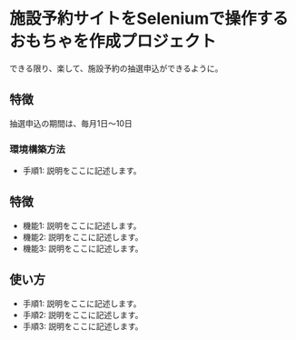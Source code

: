 # 施設予約サイトをSeleniumで操作するおもちゃを作成プロジェクト
できる限り、楽して、施設予約の抽選申込ができるように。

## 特徴
抽選申込の期間は、毎月1日～10日

### 環境構築方法
*   手順1: 説明をここに記述します。

## 特徴
*   機能1: 説明をここに記述します。
*   機能2: 説明をここに記述します。
*   機能3: 説明をここに記述します。

## 使い方
*   手順1: 説明をここに記述します。
*   手順2: 説明をここに記述します。
*   手順3: 説明をここに記述します。
